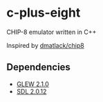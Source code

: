 # c-plus-eight
 CHIP-8 emulator written in C++
 
 Inspired by [dmatlack/chip8](https://github.com/dmatlack/chip8)

 ## Dependencies

 * [GLEW 2.1.0](http://glew.sourceforge.net/)
 * [SDL 2.0.12](https://www.libsdl.org/download-2.0.php)
